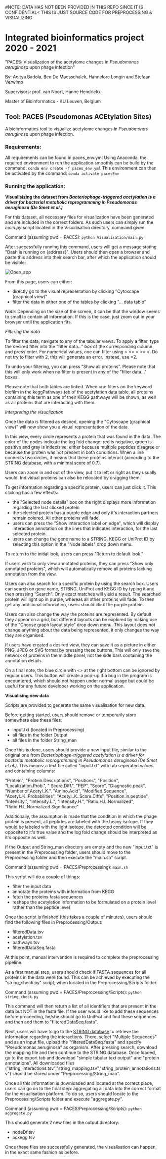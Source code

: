 #NOTE: DATA HAS NOT BEEN PROVIDED IN THIS REPO SINCE IT IS CONFIDENTIAL< THIS IS JUST SOURCE CODE FOR PREPROCESSING & VISUALIZING
# Integrated bioinformatics project 2020 - 2021

"PACES: Visualization of the acetylome changes in *Pseudomonas aeruginosa* upon phage infection"

By: Aditya Badola, Ben De Maesschalck, Hannelore Longin and Stefaan Verwimp

Supervisors: prof. van Noort, Hanne Hendrickx

Master of Bioinformatics - KU Leuven, Belgium

## Tool: PACES (Pseudomonas ACEtylation Sites)

A bioinformatics tool to visualize acetylome changes in *Pseudomonas aeruginosa* upon phage infection.

### Requirements:

All requirements can be found in paces_env.yml
Using Anaconda, the required environment to run the application smoothly can be build by the command:
  `conda env create -f paces_env.yml`
This environment can then be activated by the command:
  `conda activate pacesEnv`

### Running the application:

**Visualisizing the dataset from** ***Bacteriophage-triggered acetylation is a driver for bacterial metabolic reprogramming in Pseudomonas aeruginosa (De Smet et al.)***

For this dataset, all necessary files for visualization have been generated and are included in the correct folders.
As such users can simply run the *main.py* script located in the Visualisation directory, command given:

Command (assuming pwd = PACES): 
`python Visualisation/main.py`

After successfully running this command, users will get a message stating "Dash is running on {address}".
Users should then open a browser and paste this address into their search bar, after which the application should be visible:

![Open_app](open_view.PNG)

From this page, users can either:
- directly go to the visual representation by clicking "Cytoscape (graphical view)"
- filter the data in either one of the tables by clicking "... data table"

*Note:* Depending on the size of the screen, it can be that the window seems to small to contain all information. If this is the case, just zoom out in your browser until the application fits.

*Filtering the data*

To filter the data, navigate to any of the tabular views.
To apply a filter, type the desired filter into the "filter data..." box of the corresponding column and press enter.
For numerical values, one can filter using > >= = <= <. Do not try to filter with 2, this will generate an error. Instead, use =2.

To undo your filtering, you can press "Show all proteins".
Please note that this will only work when no filter is present in any of the "filter data..." boxes.

Please note that both tables are linked. When one filters on the keyword biofilm in the keggPathways tab of the acetylation data table, all proteins containing this term as one of their KEGG pathways will be shown, as well as all proteins that are interacting with them.

*Interpreting the visualization*

Once the data is filtered as desired, opening the "Cytoscape (graphical view)" will now show you a visual representation of the data.

In this view, every circle represents a protein that was found in the data.
The color of the nodes indicate the log fold change: red is negative, green is positive and gray is indecisive: either because multiple peptides disagree or because the protein was not present in both conditions.
When a line connects two circles, it means that these proteins interact (according to the STRING database, with a minimal score of 0.7).

Users can zoom in and out of the view, put it to left or right as they usually would.
Individual proteins can also be relocated by dragging them.

To get information regarding a specific protein, users can just click it.
This clicking has a few effects:
- the "Selected node details" box on the right displays more information regarding the last clicked protein
- the selected protein has a purple edge and only it's interaction partners remain colored. All other proteins will fade.
- users can press the "Show interaction label on edge", which will display interaction annotation on the lines that indicates interaction, for the last selected protein.
- users can change the gene name to a STRING, KEGG or UniProt ID by selecting this option in the "Node labels" drop down menu.

To return to the initial look, users can press "Return to default look."

If users wish to only view annotated proteins, they can press "Show only annotated proteins", which will automatically remove all proteins lacking annotation from the view.

Users can also search for a specific protein by using the search box.
Users can search on gene name, STRING, UniProt and KEGG ID by typing it and then pressing "Search".
Only exact matches will yield a result.
The searched protein will light up in purple, whereas all other proteins will fade.
To then get any additional information, users should click the purple protein.

Users can also change the way the proteins are represented.
By default they appear on a grid, but different layouts can be explored by making use of the "Choose graph layout style" drop down menu.
This layout does not change anything about the data being represented, it only changes the way they are organised.

If users have created a desired view, they can save it as a picture in either PNG, JPEG or SVG format by pressing these buttons.
This will only save the network of proteins in the middle panel, not the side bars containing the annotation details.

On a final note, the blue circle with <> at the right bottom can be ignored by regular users.
This button will create a pop-up if a bug in the program is encountered, which should not happen under normal usage but could be useful for any future developer working on the application.

**Visualising new data**

Scripts are provided to generate the same visualisation for new data.

Before getting started, users should remove or temporarily store somewhere else these files:
- input.txt (located in Preprocessing)
- all files in the folder Output
- all files in the folder String_man

Once this is done, users should provide a new input file, similar to the original one from *Bacteriophage-triggered acetylation is a driver for bacterial metabolic reprogramming in Pseudomonas aeruginosa (De Smet et al.)*.
This means: a text file called "input.txt" with tab seperated values and containing columns:

 "Protein",	"Protein.Descriptions",	"Positions",	"Position",	"Localization.Prob.", "	Score.Diff.", 	"PEP",	"Score", "Diagnostic.peak",	"Number.of.Acetyl..K.",	"Amino.Acid",	"Modified.Sequence",	"Acetyl..K..Probabilities",	"Acetyl..K..Score.Diffs",	"Position.in.peptide",	"Intensity.", 	"Intensity.L.",	"Intensity.H.",	"Ratio.H.L.Normalized",	"Ratio.H.L.Normalized.Significance"

 Additionally, the assumption is made that the condition in which the phage protein is present, all peptides are labeled with the heavy isotope. If they would be labeled with the light isotope, the detected condition will be opposite to it's true value and the log fold change should be interpreted as it's opposite as well.

If the Output and String_man directory are empty and the new "input.txt" is present in the Preprocessing folder, users should move to the Preprocessing folder and then execute the "main.sh" script.

Command (assuming pwd = PACES/Preprocessing):
`main.sh`

This script will do a couple of things:
- filter the input data
- annotate the proteins with information from KEGG
- fetch the proteins fasta sequences
- reshape the acetylation information to be formulated on a protein level rather than the peptide level

Once the script is finished (this takes a couple of minutes), users should find the following files in Preprocessing/Output:
- filteredData.tsv
- acetylation.tsv
- pathways.tsv
- filteredDataSeq.fasta

At this point, manual intervention is required to complete the preprocessing pipeline.

As a first manual step, users should check if FASTA sequences for all proteins in the data were found.
This can be achieved by executing the "string_check.py" script, when located in the Preprocessing/Scripts folder:

Command (assuming pwd = PACES/Preprocessing/Scripts):
`python string_check.py`

This command will then return a list of all identifiers that are present in the data but NOT in the fasta file.
If the user would like to add these sequences before proceeding, he/she should go to UniProt and find these sequences and then add them to "filteredDataSeq.fasta".

Next, users will have to go to the [STRING database](https://string-db.org/) to retrieve the information regarding the interactions.
There, select "Multiple Sequences" and as an input file, upload the "filteredDataSeq.fasta" and specify "Pseudomonas aeruginosa" as organism.
After pressing search, download the mapping file and then continue to the STRING database.
Once loaded, go to the export tab and download "simple tabular text output"  and "protein annotations".
All downloaded files ("string_interactions.tsv","string_mapping.tsv","string_protein_annotations.tsv") should be stored under "Preprocessing/String_man".

Once all this information is downloaded and located at the correct place, users can go on to the final step: aggregating all data into the correct format for the visualisation platform.
To do so, users should locate to the Preprocessing/Scripts folder and execute "aggregate.py".

Command (assuming pwd = PACES/Preprocessing/Scripts):
`python aggregate.py`

This should generate 2 new files in the output directory:
- nodeDf.tsv
- ackegg.tsv

Once these files are successfully generated, the visualisation can happen, in the exact same fashion as before.
